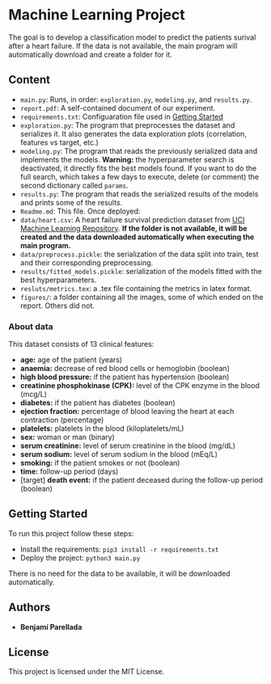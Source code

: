 # Machine Learning Project 
The goal is to develop a classification model to predict the patients surival after a heart failure.
If the data is not available, the main program will automatically download and create a folder for it.

## Content
* `main.py`: Runs, in order: `exploration.py`, `modeling.py`, and `results.py`.
* `report.pdf`: A self-contained document of our experiment.
* `requirements.txt`: Configuaration file used in [Getting Started](#Getting-Started)
* `exploration.py`: The program that preprocesses the dataset and serializes it. It also generates the data exploration plots (correlation, features vs target, etc.)
* `modeling.py`: The program that reads the previously serialized data and implements the models. **Warning:** the hyperparameter search is deactivated, it directly fits the best models found. If you want to do the full search, which takes a few days to execute, delete (or comment) the second dictionary called `params`.
* `results.py`: The program that reads the serialized results of the models and prints some of the results.
* `Readme.md`: This file.
Once deployed:
* `data/heart.csv`: A heart failure survival prediction dataset from [UCI Machine Learning Repository](https://archive.ics.uci.edu/ml/datasets/Heart+failure+clinical+records#). **If the folder is not available, it will be created and the data downloaded automatically when executing the main program.**
* `data/preprocess.pickle`: the serialization of the data split into train, test and their corresponding preprocessing.
* `results/fitted_models.pickle`: serialization of the models fitted with the best hyperparameters.
* `resluts/metrics.tex`: a .tex file containing the metrics in latex format.
* `figures/`: a folder containing all the images, some of which ended on the report. Others did not.


### About data
This dataset consists of 13 clinical features:
* **age:** age of the patient (years)
* **anaemia:** decrease of red blood cells or hemoglobin (boolean)
* **high blood pressure:** if the patient has hypertension (boolean)
* **creatinine phosphokinase (CPK):** level of the CPK enzyme in the blood (mcg/L)
* **diabetes:** if the patient has diabetes (boolean)
* **ejection fraction:** percentage of blood leaving the heart at each contraction (percentage)
* **platelets:** platelets in the blood (kiloplatelets/mL)
* **sex:** woman or man (binary)
* **serum creatinine:** level of serum creatinine in the blood (mg/dL)
* **serum sodium:** level of serum sodium in the blood (mEq/L)
* **smoking:** if the patient smokes or not (boolean)
* **time:** follow-up period (days)
* [target] **death event:** if the patient deceased during the follow-up period (boolean) 

## Getting Started
To run this project follow these steps:
* Install the requirements: `pip3 install -r requirements.txt`
* Deploy the project: `python3 main.py`

There is no need for the data to be available, it will be downloaded automatically.

## Authors
* **Benjamí Parellada**

## License
This project is licensed under the MIT License.
